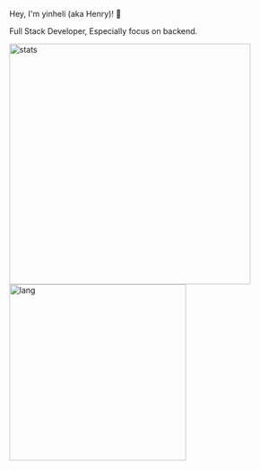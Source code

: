 Hey, I'm yinheli (aka Henry)! 👋

Full Stack Developer, Especially focus on backend.

<img src="https://github-readme-stats.vercel.app/api?username=yinheli&show_icons=true&count_private=true&hide_title=true&theme=radical" alt="stats" width="430" /> <img src="https://github-readme-stats.vercel.app/api/top-langs/?username=yinheli&langs_count=8&layout=compact&hide_title=true&hide=html,css,groff,tex,hiveql&theme=radical" alt="lang" width="315" />
